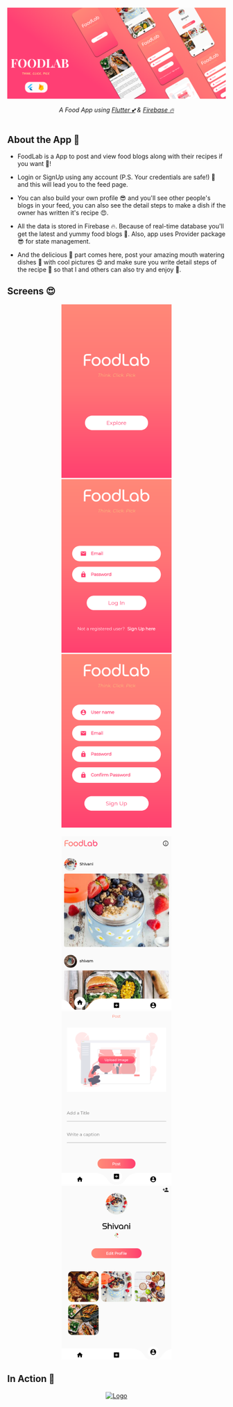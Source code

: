 <p align="center">
  <a href="https://github.com/Singh-Shivani/Food_Lab">
    <img src="AppScreensAndPoster/FoodLab_App_Poster.png" alt="Logo"> 
  </a>
</p>

<p align ="center"> 
<i>A Food App using <a href="https://flutter.dev/">Flutter 💕</a> & <a href="https://firebase.google.com/">Firebase 🔥</a>  </i>
<br><br>
  
## About the App 🥘

  - FoodLab is a App to post and view food blogs along with their recipes if you want 🤤!
  
  - Login or SignUp using any account (P.S. Your credentials are safe!) 🤩 and this will lead you to the feed page.
  
  - You can also build your own profile 😎 and you'll see other people's blogs in your feed, you can also see the detail steps to make a dish if the owner has         written it's recipe 😍.
  
  - All the data is stored in Firebase 🔥. Because of real-time database you'll get the latest and yummy food blogs 🍔. Also, app uses Provider package 😎 for state     management.
  
  - And the delicious 🥳 part comes here, post your amazing mouth watering dishes 🤤 with cool pictures 😍 and make sure you write detail steps of the recipe 📝 so     that I and others can also try and enjoy 🤗.
  
## Screens 😍
<p align="center">
<img src="AppScreensAndPoster/landing.png" height="400"/><img src="AppScreensAndPoster/login.png" height="400" hspace="20"/><img src="AppScreensAndPoster/signup.png" height="400" /><br><br>
<img src="AppScreensAndPoster/home.png" height="400"/><img src="AppScreensAndPoster/post.png" height="400"hspace="20"/><img src="AppScreensAndPoster/profile.png" height="400" />
</p>

## In Action 👀
<p align="center">
  <a href="https://github.com/Singh-Shivani/Food_Lab">
    <img src="AppScreensAndPoster/FoodLab_App_gif.gif" alt="Logo" height="540"> 
  </a>
</p>


  
